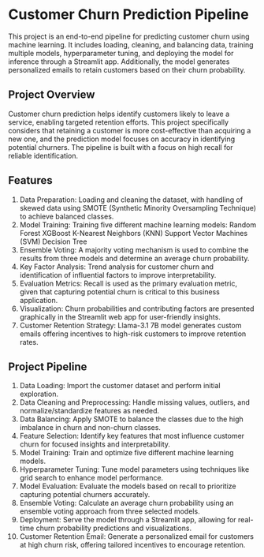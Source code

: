 # Customer Churn Prediction Pipeline
This project is an end-to-end pipeline for predicting customer churn using machine learning. It includes loading, cleaning, and balancing data, training multiple models, hyperparameter tuning, and deploying the model for inference through a Streamlit app. Additionally, the model generates personalized emails to retain customers based on their churn probability.

## Project Overview
Customer churn prediction helps identify customers likely to leave a service, enabling targeted retention efforts. This project specifically considers that retaining a customer is more cost-effective than acquiring a new one, and the prediction model focuses on accuracy in identifying potential churners. The pipeline is built with a focus on high recall for reliable identification.

## Features
1. Data Preparation: Loading and cleaning the dataset, with handling of skewed data using SMOTE (Synthetic Minority Oversampling Technique) to achieve balanced classes.
2. Model Training: Training five different machine learning models:
        Random Forest
        XGBoost
        K-Nearest Neighbors (KNN)
        Support Vector Machines (SVM)
        Decision Tree
4. Ensemble Voting: A majority voting mechanism is used to combine the results from three models and determine an average churn probability.
5. Key Factor Analysis: Trend analysis for customer churn and identification of influential factors to improve interpretability.
6. Evaluation Metrics: Recall is used as the primary evaluation metric, given that capturing potential churn is critical to this business application.
7. Visualization: Churn probabilities and contributing factors are presented graphically in the Streamlit web app for user-friendly insights.
8. Customer Retention Strategy: Llama-3.1 7B model generates custom emails offering incentives to high-risk customers to improve retention rates.

## Project Pipeline
1. Data Loading: Import the customer dataset and perform initial exploration.
2. Data Cleaning and Preprocessing: Handle missing values, outliers, and normalize/standardize features as needed.
3. Data Balancing: Apply SMOTE to balance the classes due to the high imbalance in churn and non-churn classes.
4. Feature Selection: Identify key features that most influence customer churn for focused insights and interpretability.
5. Model Training: Train and optimize five different machine learning models.
6. Hyperparameter Tuning: Tune model parameters using techniques like grid search to enhance model performance.
7. Model Evaluation: Evaluate the models based on recall to prioritize capturing potential churners accurately.
8. Ensemble Voting: Calculate an average churn probability using an ensemble voting approach from three selected models.
9. Deployment: Serve the model through a Streamlit app, allowing for real-time churn probability predictions and visualizations.
10. Customer Retention Email: Generate a personalized email for customers at high churn risk, offering tailored incentives to encourage retention.

